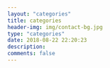 ```yaml
---
layout: "categories"
title: categories
header-img: img/contact-bg.jpg
type: "categories"
date: 2018-08-22 22:20:23
description:
comments: false
---
```

